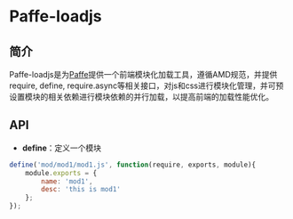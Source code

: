 Paffe-loadjs
=============

简介
------------

Paffe-loadjs是为[Paffe](http://github.com/jsyczhanghao/Paffe "基于fis打造的一套定制版前端解决方案框架")提供一个前端模块化加载工具，遵循AMD规范，并提供require, define, require.async等相关接口，对js和css进行模块化管理，并可预设置模块的相关依赖进行模块依赖的并行加载，以提高前端的加载性能优化。


API
------------

* **define**：定义一个模块

```js
define('mod/mod1/mod1.js', function(require, exports, module){
    module.exports = {
        name: 'mod1',
        desc: 'this is mod1'
    };
});
```
